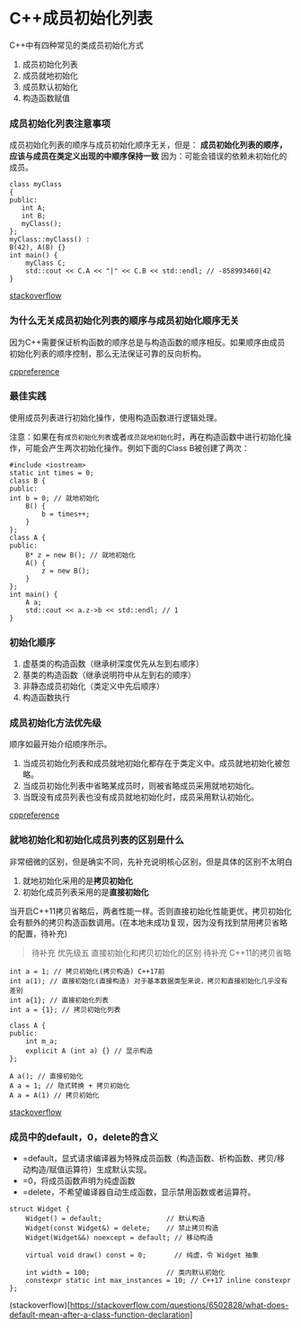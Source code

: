 # C++成员初始化列表

C++中有四种常见的类成员初始化方式
1. 成员初始化列表
2. 成员就地初始化
4. 成员默认初始化
3. 构造函数赋值


### 成员初始化列表注意事项


成员初始化列表的顺序与成员初始化顺序无关，但是：
**成员初始化列表的顺序，应该与成员在类定义出现的中顺序保持一致**
因为：可能会错误的依赖未初始化的成员。
```
class myClass
{
public:
   int A;
   int B;
   myClass();
};
myClass::myClass() :
B(42), A(B) {}
int main() {
	myClass C;
	std::cout << C.A << "|" << C.B << std::endl; // -858993460|42
}
```

[stackoverflow](https://stackoverflow.com/questions/24285112/why-must-initializer-list-order-match-member-declaration-order)

### 为什么无关成员初始化列表的顺序与成员初始化顺序无关

因为C++需要保证析构函数的顺序总是与构造函数的顺序相反。如果顺序由成员初始化列表的顺序控制，那么无法保证可靠的反向析构。

[cppreference](https://en.cppreference.com/w/cpp/language/constructor)

### 最佳实践

使用成员列表进行初始化操作，使用构造函数进行逻辑处理。

注意：如果在有``成员初始化列表``或者``成员就地初始化``时，再在构造函数中进行初始化操作，可能会产生两次初始化操作。例如下面的Class B被创建了两次：
```
#include <iostream>
static int times = 0;
class B {
public:
int b = 0; // 就地初始化
	B() {
		b = times++;
	}
};
class A {
public:
	B* z = new B(); // 就地初始化
	A() {
		z = new B();
	}
};
int main() {
	A a;
	std::cout << a.z->b << std::endl; // 1
}
```


### 初始化顺序
1. 虚基类的构造函数（继承树深度优先从左到右顺序）
2. 基类的构造函数（继承说明符中从左到右的顺序）
3. 非静态成员初始化（类定义中先后顺序）
4. 构造函数执行

### 成员初始化方法优先级

顺序如最开始介绍顺序所示。
1. 当成员初始化列表和成员就地初始化都存在于类定义中。成员就地初始化被忽略。
2. 当成员初始化列表中省略某成员时，则被省略成员采用就地初始化。
3. 当既没有成员列表也没有成员就地初始化时，成员采用默认初始化。


[cppreference](https://en.cppreference.com/w/cpp/language/data_members)

### 就地初始化和初始化成员列表的区别是什么

非常细微的区别，但是确实不同，先补充说明核心区别，但是具体的区别不太明白

1. 就地初始化采用的是**拷贝初始化**
2. 初始化成员列表采用的是**直接初始化**

当开启C++11拷贝省略后，两者性能一样。否则直接初始化性能更优，拷贝初始化会有额外的拷贝构造函数调用。(在本地未成功复现，因为没有找到禁用拷贝省略的配置，待补充)

> 待补充 优先级五 直接初始化和拷贝初始化的区别
> 待补充 C++11的拷贝省略
```
int a = 1; // 拷贝初始化(拷贝构造) C++17前
int a(1); // 直接初始化(直接构造) 对于基本数据类型来说，拷贝和直接初始化几乎没有差别
int a{1}; // 直接初始化列表
int a = {1}; // 拷贝初始化列表

class A {
public:
	int m_a;
	explicit A (int a) {} // 显示构造
};

A a(); // 直接初始化
A a = 1; // 隐式转换 + 拷贝初始化
A a = A(1) // 拷贝初始化

```

[stackoverflow](https://stackoverflow.com/questions/27352021/c11-member-initializer-list-vs-in-class-initializer)


### 成员中的default，0，delete的含义

- =default，显式请求编译器为特殊成员函数（构造函数、析构函数、拷贝/移动构造/赋值运算符）生成默认实现。
- =0，将成员函数声明为纯虚函数
- =delete，不希望编译器自动生成函数，显示禁用函数或者运算符。

```
struct Widget {
    Widget() = default;                // 默认构造
    Widget(const Widget&) = delete;    // 禁止拷贝构造
    Widget(Widget&&) noexcept = default; // 移动构造

    virtual void draw() const = 0;       // 纯虚，令 Widget 抽象

    int width = 100;                   // 类内默认初始化
    constexpr static int max_instances = 10; // C++17 inline constexpr
};
```

(stackoverflow)[https://stackoverflow.com/questions/6502828/what-does-default-mean-after-a-class-function-declaration]